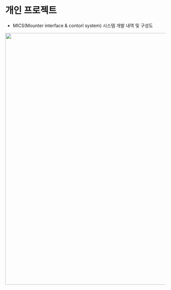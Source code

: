 # 개인 프로젝트
 - MICS(Mounter interface & contorl system) 시스템 개발 내역 및 구성도
  
<p> <img src="" border="0" width="1130" height="790"> </p>
